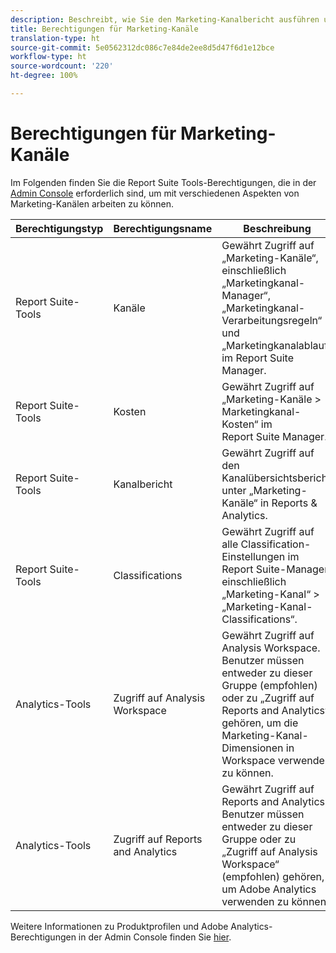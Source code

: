 ```yaml
---
description: Beschreibt, wie Sie den Marketing-Kanalbericht ausführen und beschränkte Administratorrechte und Benutzergruppenberechtigungen erteilen.
title: Berechtigungen für Marketing-Kanäle
translation-type: ht
source-git-commit: 5e0562312dc086c7e84de2ee8d5d47f6d1e12bce
workflow-type: ht
source-wordcount: '220'
ht-degree: 100%

---
```



# Berechtigungen für Marketing-Kanäle

Im Folgenden finden Sie die Report Suite Tools-Berechtigungen, die in der [Admin Console](https://adminconsole.adobe.com/) erforderlich sind, um mit verschiedenen Aspekten von Marketing-Kanälen arbeiten zu können.

| Berechtigungstyp | Berechtigungsname | Beschreibung |
|---|---|---|
| Report Suite-Tools | Kanäle | Gewährt Zugriff auf „Marketing-Kanäle“, einschließlich „Marketingkanal-Manager“, „Marketingkanal-Verarbeitungsregeln“ und „Marketingkanalablauf“ im Report Suite Manager. |
| Report Suite-Tools | Kosten | Gewährt Zugriff auf „Marketing-Kanäle > Marketingkanal-Kosten“ im Report Suite Manager. |
| Report Suite-Tools | Kanalbericht | Gewährt Zugriff auf den Kanalübersichtsbericht unter „Marketing-Kanäle“ in Reports &amp; Analytics. |
| Report Suite-Tools | Classifications | Gewährt Zugriff auf alle Classification-Einstellungen im Report Suite-Manager, einschließlich „Marketing-Kanal“ > „Marketing-Kanal-Classifications“. |
| Analytics-Tools | Zugriff auf Analysis Workspace | Gewährt Zugriff auf Analysis Workspace. Benutzer müssen entweder zu dieser Gruppe (empfohlen) oder zu „Zugriff auf Reports and Analytics“ gehören, um die Marketing-Kanal-Dimensionen in Workspace verwenden zu können. |
| Analytics-Tools | Zugriff auf Reports and Analytics | Gewährt Zugriff auf Reports and Analytics. Benutzer müssen entweder zu dieser Gruppe oder zu „Zugriff auf Analysis Workspace“ (empfohlen) gehören, um Adobe Analytics verwenden zu können. |

Weitere Informationen zu Produktprofilen und Adobe Analytics-Berechtigungen in der Admin Console finden Sie [hier](https://docs.adobe.com/content/help/de-DE/analytics/admin/admin-console/permissions/product-profile.html).